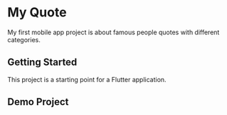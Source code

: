 # My Quote

My first mobile app project is about famous people quotes with different categories.

## Getting Started

This project is a starting point for a Flutter application.

## Demo Project





